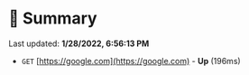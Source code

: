 # 📖 Summary
Last updated: **1/28/2022, 6:56:13 PM**

- `GET` [https://google.com](https://google.com) - **Up** (196ms)
